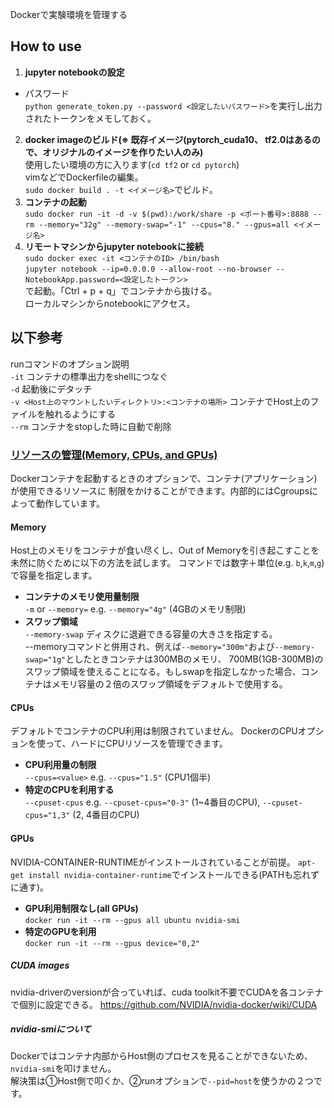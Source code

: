 Dockerで実験環境を管理する
## How to use
1. **jupyter notebookの設定** 
* パスワード  
`python generate_token.py --password <設定したいパスワード>`を実行し出力されたトークンをメモしておく。  
2. **docker imageのビルド(※ 既存イメージ(pytorch_cuda10、 tf2.0はあるので、オリジナルのイメージを作りたい人のみ)**  
使用したい環境の方に入ります(`cd tf2` or `cd pytorch`)  
vimなどでDockerfileの編集。  
`sudo docker build . -t <イメージ名>`でビルド。
3. **コンテナの起動**  
`sudo docker run -it -d -v $(pwd):/work/share -p <ポート番号>:8888 --rm --memory="32g" --memory-swap="-1" --cpus="8." --gpus=all <イメージ名> `
4. **リモートマシンからjupyter notebookに接続**  
`sudo docker exec -it <コンテナのID> /bin/bash`  
`jupyter notebook --ip=0.0.0.0 --allow-root --no-browser --NotebookApp.password=<設定したトークン>`  
で起動。「Ctrl + p + q」でコンテナから抜ける。    
ローカルマシンからnotebookにアクセス。
  
## 以下参考
runコマンドのオプション説明  
`-it` コンテナの標準出力をshellにつなぐ  
`-d` 起動後にデタッチ    
`-v <Host上のマウントしたいディレクトリ>:<コンテナの場所>` コンテナでHost上のファイルを触れるようにする  
`--rm` コンテナをstopした時に自動で削除  

### [リソースの管理(Memory, CPUs, and GPUs)](https://docs.docker.com/config/containers/resource_constraints/)
Dockerコンテナを起動するときのオプションで、コンテナ(アプリケーション)が使用できるリソースに
制限をかけることができます。内部的にはCgroupsによって動作しています。
#### Memory
Host上のメモリをコンテナが食い尽くし、Out of Memoryを引き起こすことを未然に防ぐために以下の方法を試します。
コマンドでは数字＋単位(e.g. `b`,`k`,`m`,`g`)で容量を指定します。

* **コンテナのメモリ使用量制限**  
`-m` or `--memory=` e.g. `--memory="4g"` (4GBのメモリ制限)
* **スワップ領域**  
`--memory-swap`
ディスクに退避できる容量の大きさを指定する。  
--memoryコマンドと併用され、例えば`--memory="300m"`および`--memory-swap="1g"`としたときコンテナは300MBのメモリ、
700MB(1GB-300MB)のスワップ領域を使えることになる。もしswapを指定しなかった場合、コンテナはメモリ容量の２倍のスワップ領域をデフォルトで使用する。

#### CPUs
デフォルトでコンテナのCPU利用は制限されていません。
DockerのCPUオプションを使って、ハードにCPUリソースを管理できます。
* **CPU利用量の制限**  
`--cpus=<value>` e.g. `--cpus="1.5"` (CPU1個半)
* **特定のCPUを利用する**  
`--cpuset-cpus` e.g. `--cpuset-cpus="0-3"` (1~4番目のCPU), `--cpuset-cpus="1,3"` (2, 4番目のCPU)

#### GPUs
NVIDIA-CONTAINER-RUNTIMEがインストールされていることが前提。
`apt-get install nvidia-container-runtime`でインストールできる(PATHも忘れずに通す)。
* **GPU利用制限なし(all GPUs)**  
`docker run -it --rm --gpus all ubuntu nvidia-smi`
* **特定のGPUを利用**  
`docker run -it --rm --gpus device="0,2"`
##### CUDA images
nvidia-driverのversionが合っていれば、cuda toolkit不要でCUDAを各コンテナで個別に設定できる。
https://github.com/NVIDIA/nvidia-docker/wiki/CUDA
##### nvidia-smiについて
Dockerではコンテナ内部からHost側のプロセスを見ることができないため、`nvidia-smi`を叩けません。  
解決策は①Host側で叩くか、②runオプションで`--pid=host`を使うかの２つです。 

